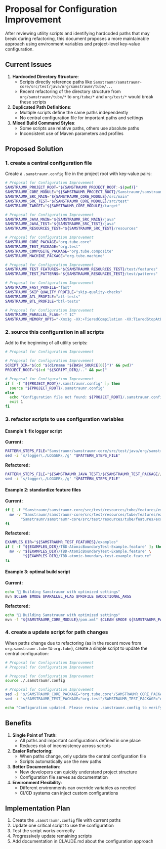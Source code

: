 <!--
Copyright (c) 2025 Eric C. Mumford (@heymumford)

This software was developed with analytical assistance from AI tools 
including Claude 3.7 Sonnet, Claude Code, and Google Gemini Deep Research,
which were used as paid services. All intellectual property rights 
remain exclusively with the copyright holder listed above.

Licensed under the Mozilla Public License 2.0
-->


# Proposal for Configuration Improvement

After reviewing utility scripts and identifying hardcoded paths that may break during refactoring, this document proposes a more maintainable approach using environment variables and project-level key-value configuration.

## Current Issues

1. **Hardcoded Directory Structure**:
   - Scripts directly reference paths like `Samstraumr/samstraumr-core/src/test/java/org/samstraumr/tube/...`
   - Recent refactoring of the directory structure from `org/samstraumr/tube/*` to `org/tube/*` and `org/test/*` would break these scripts
2. **Duplicated Path Definitions**:
   - Multiple scripts define the same paths independently
   - No central configuration file for important paths and settings
3. **Mixed Build Command Styles**:
   - Some scripts use relative paths, others use absolute paths
   - Inconsistent use of Maven parameters and profiles

## Proposed Solution

### 1. create a central configuration file

Create a `.samstraumr.config` file in the project root with key-value pairs:

```bash
# Proposal for Configuration Improvement
SAMSTRAUMR_PROJECT_ROOT="${SAMSTRAUMR_PROJECT_ROOT:-$(pwd)}"
SAMSTRAUMR_CORE_MODULE="${SAMSTRAUMR_PROJECT_ROOT}/Samstraumr/samstraumr-core"
SAMSTRAUMR_SRC_MAIN="${SAMSTRAUMR_CORE_MODULE}/src/main"
SAMSTRAUMR_SRC_TEST="${SAMSTRAUMR_CORE_MODULE}/src/test"
SAMSTRAUMR_TARGET="${SAMSTRAUMR_CORE_MODULE}/target"

# Proposal for Configuration Improvement
SAMSTRAUMR_JAVA_MAIN="${SAMSTRAUMR_SRC_MAIN}/java"
SAMSTRAUMR_JAVA_TEST="${SAMSTRAUMR_SRC_TEST}/java"
SAMSTRAUMR_RESOURCES_TEST="${SAMSTRAUMR_SRC_TEST}/resources"

# Proposal for Configuration Improvement
SAMSTRAUMR_CORE_PACKAGE="org.tube.core"
SAMSTRAUMR_TEST_PACKAGE="org.test"
SAMSTRAUMR_COMPOSITE_PACKAGE="org.tube.composite"
SAMSTRAUMR_MACHINE_PACKAGE="org.tube.machine"

# Proposal for Configuration Improvement
SAMSTRAUMR_TEST_FEATURES="${SAMSTRAUMR_RESOURCES_TEST}/test/features"
SAMSTRAUMR_TEST_PATTERNS="${SAMSTRAUMR_RESOURCES_TEST}/test/patterns"

# Proposal for Configuration Improvement
SAMSTRAUMR_FAST_PROFILE="fast"
SAMSTRAUMR_SKIP_QUALITY_PROFILE="skip-quality-checks"
SAMSTRAUMR_ATL_PROFILE="atl-tests"
SAMSTRAUMR_BTL_PROFILE="btl-tests"

# Proposal for Configuration Improvement
SAMSTRAUMR_PARALLEL_FLAG="-T 1C"
SAMSTRAUMR_MEMORY_OPTS="-Xmx1g -XX:+TieredCompilation -XX:TieredStopAtLevel=1"
```

### 2. source this configuration in all scripts

Add to the beginning of all utility scripts:

```bash
# Proposal for Configuration Improvement

# Proposal for Configuration Improvement
SCRIPT_DIR="$(cd "$(dirname "${BASH_SOURCE[0]}")" && pwd)"
PROJECT_ROOT="$(cd "${SCRIPT_DIR}/.." && pwd)"

# Proposal for Configuration Improvement
if [ -f "${PROJECT_ROOT}/.samstraumr.config" ]; then
  source "${PROJECT_ROOT}/.samstraumr.config"
else
  echo "Configuration file not found: ${PROJECT_ROOT}/.samstraumr.config"
  exit 1
fi
```

### 3. refactor scripts to use configuration variables

#### Example 1: fix logger script

**Current:**

```bash
PATTERN_STEPS_FILE="Samstraumr/samstraumr-core/src/test/java/org/samstraumr/tube/steps/PatternSteps.java"
sed -i 's/logger\./LOGGER\./g' "$PATTERN_STEPS_FILE"
```

**Refactored:**

```bash
PATTERN_STEPS_FILE="${SAMSTRAUMR_JAVA_TEST}/${SAMSTRAUMR_TEST_PACKAGE//./\/}/steps/PatternSteps.java"
sed -i 's/logger\./LOGGER\./g' "$PATTERN_STEPS_FILE"
```

#### Example 2: standardize feature files

**Current:**

```bash
if [ -f "Samstraumr/samstraumr-core/src/test/resources/tube/features/examples/TBD-AtomicBoundaryTest-Example.feature" ]; then
  mv -v "Samstraumr/samstraumr-core/src/test/resources/tube/features/examples/TBD-AtomicBoundaryTest-Example.feature" \
       "Samstraumr/samstraumr-core/src/test/resources/tube/features/examples/TBD-atomic-boundary-test-example.feature"
fi
```

**Refactored:**

```bash
EXAMPLES_DIR="${SAMSTRAUMR_TEST_FEATURES}/examples"
if [ -f "${EXAMPLES_DIR}/TBD-AtomicBoundaryTest-Example.feature" ]; then
  mv -v "${EXAMPLES_DIR}/TBD-AtomicBoundaryTest-Example.feature" \
        "${EXAMPLES_DIR}/TBD-atomic-boundary-test-example.feature"
fi
```

#### Example 3: optimal build script

**Current:**

```bash
echo "🚀 Building Samstraumr with optimized settings"
mvn $CLEAN $MODE $PARALLEL_FLAG $PROFILE $ADDITIONAL_ARGS
```

**Refactored:**

```bash
echo "🚀 Building Samstraumr with optimized settings"
mvn -f "${SAMSTRAUMR_CORE_MODULE}/pom.xml" $CLEAN $MODE ${SAMSTRAUMR_PARALLEL_FLAG} $PROFILE $ADDITIONAL_ARGS
```

### 4. create a update script for path changes

When paths change due to refactoring (as in the recent move from `org.samstraumr.tube` to `org.tube`), create a simple script to update the central configuration:

```bash
# Proposal for Configuration Improvement
# Proposal for Configuration Improvement

# Proposal for Configuration Improvement
source ./.samstraumr.config

# Proposal for Configuration Improvement
sed -i 's/SAMSTRAUMR_CORE_PACKAGE="org.tube.core"/SAMSTRAUMR_CORE_PACKAGE="org.newpath.core"/g' ./.samstraumr.config
sed -i 's/SAMSTRAUMR_TEST_PACKAGE="org.test"/SAMSTRAUMR_TEST_PACKAGE="org.newpath.test"/g' ./.samstraumr.config

echo "Configuration updated. Please review .samstraumr.config to verify changes."
```

## Benefits

1. **Single Point of Truth**:
   - All paths and important configurations defined in one place
   - Reduces risk of inconsistency across scripts
2. **Easier Refactoring**:
   - When paths change, only update the central configuration file
   - Scripts automatically use the new paths
3. **Better Documentation**:
   - New developers can quickly understand project structure
   - Configuration file serves as documentation
4. **Environment Flexibility**:
   - Different environments can override variables as needed
   - CI/CD systems can inject custom configurations

## Implementation Plan

1. Create the `.samstraumr.config` file with current paths
2. Update one critical script to use the configuration
3. Test the script works correctly
4. Progressively update remaining scripts
5. Add documentation in CLAUDE.md about the configuration approach
